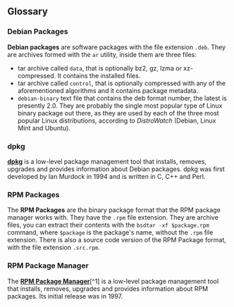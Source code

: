 ## Glossary

### Debian Packages
**Debian packages** are software packages with the file extension `.deb`. They are archives formed with the `ar` utility, inside them are three files:

* tar archive called `data`, that is optionally bz2, gz, lzma or xz-compressed. It contains the installed files.
* tar archive called `control`, that is optionally compressed with any of the aforementioned algorithms and it contains package metadata.
* `debian-binary` text file that contains the deb format number, the latest is presently 2.0.
They are probably the single most popular type of Linux binary package out there, as they are used by each of the three most popular Linux distributions, according to *DistroWatch* (Debian, Linux Mint and Ubuntu).

### dpkg
[**dpkg**](https://wiki.debian.org/Teams/Dpkg) is a low-level package management tool that installs, removes, upgrades and provides information about Debian packages. dpkg was first developed by Ian Murdock in 1994 and is written in C, C++ and Perl.

### RPM Packages
The **RPM Packages** are the binary package format that the RPM package manager works with. They have the `.rpm` file extension. They are archive files, you can extract their contents with the `bsdtar -xf $package.rpm` command, where `$package` is the package's name, without the `.rpm` file extension. There is also a source code version of the RPM Package format, with the file extension `.src.rpm`.

### RPM Package Manager
The [**RPM Package Manager**](http://rpm.org/)[^1] is a low-level package management tool that installs, removes, upgrades and provides information about RPM packages. Its initial release was in 1997.
